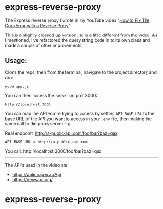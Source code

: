 # express-reverse-proxy

The Express reverse proxy I wrote in my YouTube video "[How to Fix The Cors Error with a Reverse Proxy](https://www.youtube.com/watch?v=5jPoTpXpIH4&t=796)"

This is a slightly cleaned up version, so is a little different from the video. As I mentioned, I've refactored the query string code in to its own class and made a couple of other improvements.

## Usage:

Clone the repo, then from the terminal, navigate to the project directory and run:

`node app.js`

You can then access the server on port 3000:

`http://localhost:3000`

You can map the API you're trying to access by setting `API_BASE_URL` to the base URL of the API you want to access in your `.env` file, then making the same call to the proxy server e.g.

Real endpoint: http://a-public-api.com/foo/bar?baz=qux 

`API_BASE_URL = http://a-public-api.com`

You call: http://localhost:3000/foo/bar?baz=qux

---

The API's used in the video are 

- https://date.nager.at/Api
- https://newsapi.org/ 
# express-reverse-proxy
